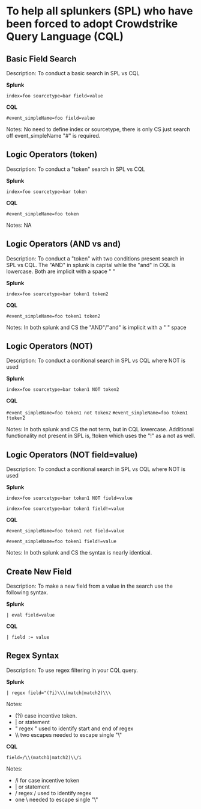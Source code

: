 # To help all splunkers (SPL) who have been forced to adopt Crowdstrike Query Language (CQL)
## Basic Field Search
Description: To conduct a basic search in SPL vs CQL

**Splunk**

```index=foo sourcetype=bar field=value```

**CQL**

```#event_simpleName=foo field=value``` 

Notes: No need to define index or sourcetype, there is only CS just search off event_simpleName "#" is required.

## Logic Operators (token)
Description: To conduct a "token" search in SPL vs CQL

**Splunk**

```index=foo sourcetype=bar token```

**CQL**

```#event_simpleName=foo token``` 

Notes: NA

## Logic Operators (AND vs and)
Description: To conduct a "token" with two conditions present search in SPL vs CQL. The "AND" in splunk is capital while the "and" in CQL is lowercase. Both are implicit with a space " " 

**Splunk**

```index=foo sourcetype=bar token1 token2```

**CQL**

```#event_simpleName=foo token1 token2``` 

Notes: In both splunk and CS the "AND"/"and" is implicit with a " " space

## Logic Operators (NOT)
Description: To conduct a conitional search in SPL vs CQL where NOT is used

**Splunk**

```index=foo sourcetype=bar token1 NOT token2```

**CQL**

```#event_simpleName=foo token1 not token2``` 
```#event_simpleName=foo token1 !token2```

Notes: In both splunk and CS the not term, but in CQL lowercase. Additional functionality not present in SPL is, !token which uses the "!" as a not as well.
## Logic Operators (NOT field=value)
Description: To conduct a conitional search in SPL vs CQL where NOT is used

**Splunk**

```index=foo sourcetype=bar token1 NOT field=value```

```index=foo sourcetype=bar token1 field!=value```

**CQL**

```#event_simpleName=foo token1 not field=value``` 

```#event_simpleName=foo token1 field!=value```

Notes: In both splunk and CS the syntax is nearly identical.

## Create New Field
Description: To make a new field from a value in the search use the following syntax.

**Splunk**

```| eval field=value```

**CQL**

```| field := value``` 

## Regex Syntax
Description: To use regex filtering in your CQL query.

**Splunk**

```| regex field="(?i)\\\(match|match2)\\\```

Notes: 
+ (?i) case incentive token.
+ | or statement
+ " regex " used to identify start and end of regex
+ \\\\ two escapes needed to escape single "\\\"

**CQL**

```field=/\\(match1|match2)\\/i``` 

Notes:
+ /i for case incentive token
+ | or statement
+ / regex / used to identify regex
+ one \ needed to escape single "\\"
